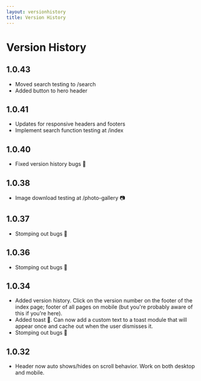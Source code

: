 ```yaml
---
layout: versionhistory
title: Version History
---
```





# Version History
## 1.0.43
* Moved search testing to /search
* Added button to hero header

## 1.0.41
* Updates for responsive headers and footers
* Implement search function testing at /index

## 1.0.40
* Fixed version history bugs 🐛

## 1.0.38
* Image download testing at /photo-gallery 📷

## 1.0.37
* Stomping out bugs 🐛

## 1.0.36
* Stomping out bugs 🐛

## 1.0.34
* Added version history. Click on the version number on the footer of the index page; footer of all pages on mobile (but you're probably aware of this if you're here).
* Added toast 🍞. Can now add a custom text to a toast module that will appear once and cache out when the user dismisses it.
* Stomping out bugs 🐛

## 1.0.32
* Header now auto shows/hides on scroll behavior. Work on both desktop and mobile.